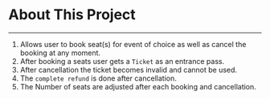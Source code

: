 # About This Project
***
1. Allows user to book seat(s) for event of choice as well as cancel the booking at any moment.
2. After booking a seats user gets a `Ticket` as an entrance pass.
3. After cancellation the ticket becomes invalid and cannot be used.
4. The `complete refund` is done after cancellation.
5. The Number of seats are adjusted after each booking and cancellation.
